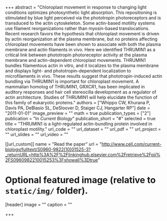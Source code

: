 +++
abstract = "Chloroplast movement in response to changing light conditions optimizes photosynthetic light absorption. This repositioning is stimulated by blue light perceived via the phototropin photoreceptors and is transduced to the actin cytoskeleton. Some actin-based motility systems use filament reorganizations rather than myosin-based translocations. Recent research favors the hypothesis that chloroplast movement is driven by actin reorganization at the plasma membrane, but no proteins affecting chloroplast movements have been shown to associate with both the plasma membrane and actin filaments in vivo. Here we identified THRUMIN1 as a critical link between phototropin photoreceptor activity at the plasma membrane and actin-dependent chloroplast movements. THRUMIN1 bundles filamentous actin in vitro, and it localizes to the plasma membrane and displays light- and phototropin-dependent localization to microfilaments in vivo. These results suggest that phototropin-induced actin bundling via THRUMIN1 is important for chloroplast movement. A mammalian homolog of THRUMIN1, GRXCR1, has been implicated in auditory responses and hair cell stereocilla development as a regulator of actin architecture. Studies of THRUMIN1 will help elucidate the function of this family of eukaryotic proteins."
authors = ["Whippo CW, Khurana P, Davis PA, DeBlasio SL, DeSloover D, Staiger CJ, Hangarter RP"]
date = "2011-01-01"
image_preview = ""
math = true
publication_types = ["2"]
publication = "In *Current Biology*"
publication_short = "#"
selected = true
title = "THRUMIN1 is a light-regulated actin-bundling protein involved in chloroplast motility."
url_code = ""
url_dataset = ""
url_pdf = ""
url_project = ""
url_slides = ""
url_video = ""

[[url_custom]]
name = "Read the paper"
url = "http://www.cell.com/current-biology/fulltext/S0960-9822(10)01525-3?_returnURL=http%3A%2F%2Flinkinghub.elsevier.com%2Fretrieve%2Fpii%2FS0960982210015253%3Fshowall%3Dtrue"

# Optional featured image (relative to `static/img/` folder).
[header]
image = ""
caption = ""

+++

